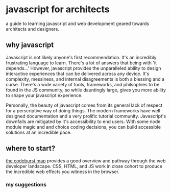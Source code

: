 # javascript for architects
a guide to learning javascript and web development geared towards architects and designers.

## why javascript
Javascript is not likely anyone's first recommendation. It's an incredibly frustrating language to learn. There's a lot of answers that being with 'it depends...' However, javascript provides the unparalleled ability to design interactive experiences that can be delivered across any device. It's complexity, messiness, and internal disagreements is both a blessing and a curse. There's a wide variety of tools, frameworks, and philsophies to be found in the JS community, so while dauntingly large, gives you more ability to shape your javascript experience.

Personally, the beauty of javascript comes from its general lack of respect for a perscriptive way of doing things. The modern frameworks have well designed documentation and a very prolific tutorial community. Javascript's downfalls are mitigated by it's accessibility to end users. With some node module magic and and choice coding decisions, you can build accessible solutions at an incredible pace.


## where to start?

[the codeburst map](https://codeburst.io/the-2018-web-developer-roadmap-826b1b806e8d) provides a good overview and pathway through the web developer landscape. CSS, HTML, and JS work in close cohort to produce the incredible web effects you witness in the browser.

### my suggestions



##
